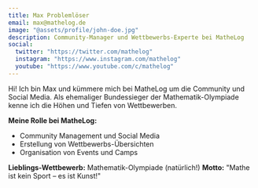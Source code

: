 ```yaml
---
title: Max Problemlöser
email: max@mathelog.de
image: "@assets/profile/john-doe.jpg"
description: Community-Manager und Wettbewerbs-Experte bei MatheLog
social:
  twitter: "https://twitter.com/mathelog"
  instagram: "https://www.instagram.com/mathelog"
  youtube: "https://www.youtube.com/c/mathelog"
---
```


Hi! Ich bin Max und kümmere mich bei MatheLog um die Community und Social Media. Als ehemaliger Bundessieger der Mathematik-Olympiade kenne ich die Höhen und Tiefen von Wettbewerben.

**Meine Rolle bei MatheLog:**
- Community Management und Social Media
- Erstellung von Wettbewerbs-Übersichten  
- Organisation von Events und Camps

**Lieblings-Wettbewerb:** Mathematik-Olympiade (natürlich!)
**Motto:** "Mathe ist kein Sport – es ist Kunst!"

